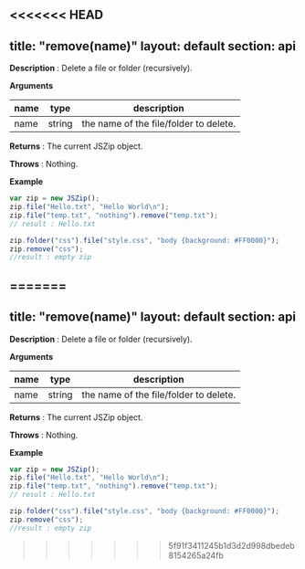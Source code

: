 <<<<<<< HEAD
---
title: "remove(name)"
layout: default
section: api
---

__Description__ : Delete a file or folder (recursively).

__Arguments__

name | type   | description
-----|--------|------------
name | string | the name of the file/folder to delete.

__Returns__ : The current JSZip object.

__Throws__ : Nothing.

<!--
__Complexity__ : **O(k)** where k is the number of entry to delete (may be > 1
when removing a folder).
-->

__Example__

```js
var zip = new JSZip();
zip.file("Hello.txt", "Hello World\n");
zip.file("temp.txt", "nothing").remove("temp.txt");
// result : Hello.txt

zip.folder("css").file("style.css", "body {background: #FF0000}");
zip.remove("css");
//result : empty zip
```


=======
---
title: "remove(name)"
layout: default
section: api
---

__Description__ : Delete a file or folder (recursively).

__Arguments__

name | type   | description
-----|--------|------------
name | string | the name of the file/folder to delete.

__Returns__ : The current JSZip object.

__Throws__ : Nothing.

<!--
__Complexity__ : **O(k)** where k is the number of entry to delete (may be > 1
when removing a folder).
-->

__Example__

```js
var zip = new JSZip();
zip.file("Hello.txt", "Hello World\n");
zip.file("temp.txt", "nothing").remove("temp.txt");
// result : Hello.txt

zip.folder("css").file("style.css", "body {background: #FF0000}");
zip.remove("css");
//result : empty zip
```


>>>>>>> 5f91f3411245b1d3d2d998dbedeb8154265a24fb
